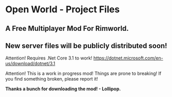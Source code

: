 # Open World - Project Files
## A Free Multiplayer Mod For Rimworld.
## New server files will be publicly distributed soon!

Attention! Requires .Net Core 3.1 to work! https://dotnet.microsoft.com/en-us/download/dotnet/3.1

Attention! This is a work in progress mod! Things are prone to breaking! If you find something broken, please report it!

**Thanks a bunch for downloading the mod! - Lollipop.**
